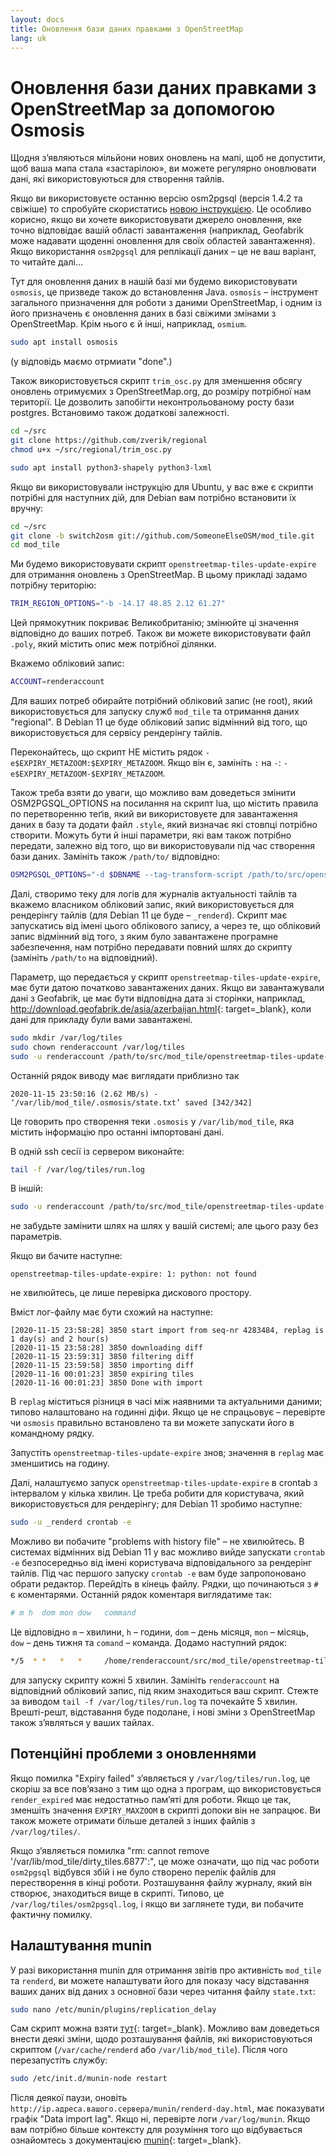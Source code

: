 ```yaml
---
layout: docs
title: Оновлення бази даних правками з OpenStreetMap
lang: uk
---
```


# Оновлення бази даних правками з OpenStreetMap за допомогою Osmosis 

Щодня зʼявляються мільйони нових оновлень на мапі, щоб не допустити, щоб ваша мапа стала «застарілою», ви можете регулярно оновлювати дані, які використовуються для створення тайлів.

Якщо ви використовуєте останню версію osm2pgsql (версія 1.4.2 та свіжіше) то спробуйте скористатись [новою інструкцією](/serving-tiles/updating-as-people-edit-osm2pgsql-replication/). Це особливо корисно, якщо ви хочете використовувати джерело оновлення, яке точно відповідає вашій області завантаження (наприклад, Geofabrik може надавати щоденні оновлення для своїх областей завантаження). Якщо використання `osm2pgsql` для реплікації даних&nbsp;– це не ваш варіант, то читайте далі…

Тут для оновлення даних в нашій базі ми будемо використовувати `osmosis`, це призведе також до встановлення Java. `osmosis`&nbsp;– інструмент загального призначення для роботи з даними OpenStreetMap, і одним із його призначень є оновлення даних в базі свіжими змінами з OpenStreetMap. Крім нього є й інші, наприклад, `osmium`.

```sh
sudo apt install osmosis
```

(у відповідь маємо отрмиати "done".)

Також використовується скрипт `trim_osc.py` для зменшення обсягу оновлень отримуємих з OpenStreetMap.org, до розміру потрібної нам території. Це дозволить запобігти неконтрольованому росту бази postgres. Встановимо також додаткові залежності.

```sh
cd ~/src
git clone https://github.com/zverik/regional
chmod u+x ~/src/regional/trim_osc.py

sudo apt install python3-shapely python3-lxml
```

Якщо ви використовували інструкцію для Ubuntu, у вас вже є скрипти потрібні для наступних дій, для Debian вам потрібно встановити їх вручну:

```sh
cd ~/src
git clone -b switch2osm git://github.com/SomeoneElseOSM/mod_tile.git
cd mod_tile
```

Ми будемо використовувати скрипт `openstreetmap-tiles-update-expire` для отримання оновлень з OpenStreetMap. В цьому прикладі задамо потрібну територію:

```sh
TRIM_REGION_OPTIONS="-b -14.17 48.85 2.12 61.27"
```

Цей прямокутник покриває Великобританію; змінюйте ці значення відповідно до ваших потреб. Також ви можете використовувати файл `.poly`, який містить опис меж потрібної ділянки.

Вкажемо обліковий запис:

```sh
ACCOUNT=renderaccount
```

Для ваших потреб обирайте потрібний обліковий запис (не root), який використовується для запуску служб `mod_tile` та отримання даних "regional". В Debian 11 це буде обліковий запис відмінний від того, що використовується для сервісу рендерінгу тайлів.

Переконайтесь, що скрипт НЕ містить рядок `-e$EXPIRY_METAZOOM:$EXPIRY_METAZOOM`. Якщо він є, замініть `:` на `-`: `-e$EXPIRY_METAZOOM-$EXPIRY_METAZOOM`.

Також треба взяти до уваги, що можливо вам доведеться змінити OSM2PGSQL_OPTIONS на посилання на скрипт lua, що містить правила по перетворенню теґів, який ви використовуєте для завантаження даних в базу та додати файл `.style`, який визначає які стовпці потрібно створити. Можуть бути й інші параметри, які вам також потрібно передати, залежно від того, що ви використовували під час створення бази даних. Замініть також `/path/to/` відповідно:

```sh
OSM2PGSQL_OPTIONS="-d $DBNAME --tag-transform-script /path/to/src/openstreetmap-carto/openstreetmap-carto.lua -S /path/to/src/openstreetmap-carto/openstreetmap-carto.style"
```

Далі, створимо теку для логів для журналів актуальності тайлів та вкажемо власником обліковий запис, який використовується для рендерінгу тайлів (для Debian 11 це буде&nbsp;– `_renderd`). Скрипт має запускатись від імені цього облікового запису, а через те, що обліковий запис відмінний від того, з яким було завантажене програмне забезпечення, нам потрібно передавати повний шлях до скрипту (замініть `/path/to` на відповідний).

Параметр, що передається у скрипт `openstreetmap-tiles-update-expire`, має бути датою початково завантажених даних. Якщо ви завантажували дані з Geofabrik, це має бути відповідна дата зі сторінки, наприклад, <http://download.geofabrik.de/asia/azerbaijan.html>{: target=_blank}, коли дані для прикладу були вами завантажені.

```sh
sudo mkdir /var/log/tiles
sudo chown renderaccount /var/log/tiles
sudo -u renderaccount /path/to/src/mod_tile/openstreetmap-tiles-update-expire 2020-11-14T21:42:02Z
```

Останній рядок виводу має виглядати приблизно так

```log
2020-11-15 23:50:16 (2.62 MB/s) - ‘/var/lib/mod_tile/.osmosis/state.txt’ saved [342/342]
```

Це говорить про створення теки `.osmosis` у `/var/lib/mod_tile`, яка містить інформацію про останні імпортовані дані.

В одній ssh сесії із сервером виконайте:

```sh
tail -f /var/log/tiles/run.log
```

В іншій:

```sh
sudo -u renderaccount /path/to/src/mod_tile/openstreetmap-tiles-update-expire
```

не забудьте замінити шлях на шлях у вашій системі; але цього разу без параметрів.

Якщо ви бачите наступне:

```log
openstreetmap-tiles-update-expire: 1: python: not found
```

не хвилюйтесь, це лише перевірка дискового простору.

Вміст лог-файлу має бути схожий на наступне:

```log
[2020-11-15 23:58:28] 3850 start import from seq-nr 4283484, replag is 1 day(s) and 2 hour(s)
[2020-11-15 23:58:28] 3850 downloading diff
[2020-11-15 23:59:31] 3850 filtering diff
[2020-11-15 23:59:58] 3850 importing diff
[2020-11-16 00:01:23] 3850 expiring tiles
[2020-11-16 00:01:23] 3850 Done with import
```

В `replag` міститься різниця в часі між наявними та актуальними даними; типово налаштовано на годинні діфи. Якщо це не спрацьовує&nbsp;– перевірте чи `osmosis` правильно встановлено та ви можете запускати його в командному рядку.

Запустіть `openstreetmap-tiles-update-expire` знов; значення в `replag` має зменшитись на годину.

Далі, налаштуємо запуск `openstreetmap-tiles-update-expire` в crontab з інтервалом у кілька хвилин. Це треба робити для користувача, який використовується для рендерінгу; для Debian 11 зробимо наступне:

```sh
sudo -u _renderd crontab -e
```

Можливо ви побачите "problems with history file"&nbsp;– не хвилюйтесь. В системах відмінних від Debian 11 у вас можливо вийде запускати `crontab -e` безпосередньо від імені користувача відповідального за рендерінг тайлів. Під час першого запуску `crontab -e` вам буде запропоновано обрати редактор. Перейдіть в кінець файлу. Рядки, що починаються з `#` є коментарями. Останній рядок коментаря виглядатиме так:

```sh
# m h  dom mon dow   command
```

Це відповідно `m`&nbsp;– хвилини, `h`&nbsp;– години, `dom`&nbsp;– день місяця, `mon`&nbsp;– місяць, `dow`&nbsp;– день тижня та `comand`&nbsp;– команда. Додамо наступний рядок:

```sh
*/5  * *   *   *     /home/renderaccount/src/mod_tile/openstreetmap-tiles-update-expire
```

для запуску скрипту кожні 5 хвилин. Замініть `renderaccount` на відповідний обліковий запис, під яким знаходиться ваш скрипт. Стежте за виводом `tail -f /var/log/tiles/run.log` та почекайте 5 хвилин. Врешті-решт, відставання буде подолане, і нові зміни з OpenStreetMap також зʼявляться у ваших тайлах.

## Потенційні проблеми з оновленнями

Якщо помилка "Expiry failed" зʼявляється у `/var/log/tiles/run.log`, це скоріш за все повʼязано з тим що одна з програм, що використовується `render_expired` має недостатньо памʼяті для роботи. Якщо це так, зменшіть значення `EXPIRY_MAXZOOM` в скрипті допоки він не запрацює. Ви також можете отримати більше деталей з інших файлів з `/var/log/tiles/`.

Якщо зʼявляється помилка "rm: cannot remove '/var/lib/mod_tile/dirty_tiles.6877':", це може означати, що під час роботи `osm2pgsql` відбувся збій і не було створено перелік файлів для перестворення в кінці роботи. Розташування файлу журналу, який він створює, знаходиться вище в скрипті. Типово, це `/var/log/tiles/osm2pgsql.log`, і якщо ви заглянете туди, ви побачите фактичну помилку.

## Налаштування munin

У разі використання munin для отримання звітів про активність `mod_tile` та `renderd`, ви можете налаштувати його для показу часу відставання ваших даних від даних з основної бази через читання файлу `state.txt`:

```sh
sudo nano /etc/munin/plugins/replication_delay
```

Сам скрипт можна взяти [тут](https://raw.githubusercontent.com/SomeoneElseOSM/mod_tile/switch2osm/munin/replication_delay_osmosis){: target=_blank}. Можливо вам доведеться внести деякі зміни, щодо розташування файлів, які використовуються скриптом (`/var/cache/renderd` або `/var/lib/mod_tile`). Після чого перезапустіть службу:

```sh
sudo /etc/init.d/munin-node restart
```

Після деякої паузи, оновіть `http://ip.адреса.вашого.сервера/munin/renderd-day.html`, має показувати графік "Data import lag". Якщо ні, перевірте логи `/var/log/munin`. Якщо вам потрібно більше контексту для розуміння того що відбувається ознайомтесь з документацією [munin](https://guide.munin-monitoring.org/en/latest/develop/plugins/howto-write-plugins.html){: target=_blank}.
